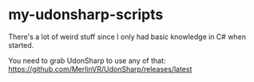 # my-udonsharp-scripts

There's a lot of weird stuff since I only had basic knowledge in C# when started.

You need to grab UdonSharp to use any of that: https://github.com/MerlinVR/UdonSharp/releases/latest
